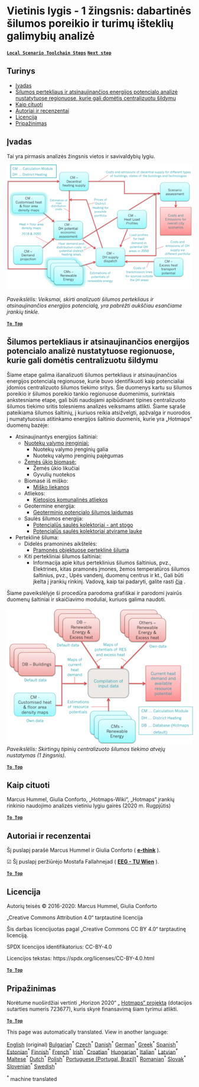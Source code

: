 <h1><a class="anchor" id="local-level---step-1--analysis-of-current-heat-demand-and-available-resource-potentials" href="#local-level---step-1--analysis-of-current-heat-demand-and-available-resource-potentials"><i class="fa fa-link"></i></a>Vietinis lygis - 1 žingsnis: dabartinės šilumos poreikio ir turimų išteklių galimybių analizė</h1><p> <a href="guide-local-and-municipal-levels#the-hotmaps-scenario-toolchain-different-steps"><strong><code>Local Scenario Toolchain Steps</code></strong></a> <a href="step-2-Calculation-of-future-heat-demand-and-gross-floor-area-density-maps"><strong><code>Next step</code></strong></a></p><h2><a class="anchor" id="table-of-contents" href="#table-of-contents"><i class="fa fa-link"></i></a> Turinys</h2><ul><li> <a href="#introduction">Įvadas</a></li><li> <a href="#analysis-of-potentials-for-excess-heat-and-renewable-energy-in-the-identified-regions-with-potential-interest-for-district-heating">Šilumos pertekliaus ir atsinaujinančios energijos potencialo analizė nustatytuose regionuose, kurie gali domėtis centralizuotu šildymu</a></li><li> <a href="#how-to-cite">Kaip cituoti</a></li><li> <a href="#authors-and-reviewers">Autoriai ir recenzentai</a></li><li> <a href="#license">Licencija</a></li><li> <a href="#acknowledgement">Pripažinimas</a></li></ul><h2><a class="anchor" id="introduction" href="#introduction"><i class="fa fa-link"></i></a> Įvadas</h2><p> Tai yra pirmasis analizės žingsnis vietos ir savivaldybių lygiu.</p><img src="/en/Step-1-Analysis-of-current-heat-demand-and-available-resource-potentials/Hotmaps_Local_Toolchain_Step_1final.png"/><p> <em>Paveikslėlis: Veiksmai, skirti analizuoti šilumos pertekliaus ir atsinaujinančios energijos potencialą, yra pabrėžti aukščiau esančiame įrankių tinkle.</em></p><p> <a href="#table-of-contents"><strong><code>To Top</code></strong></a></p><h2><a class="anchor" id="analysis-of-potentials-for-excess-heat-and-renewable-energy-in-the-identified-regions-with-potential-interest-for-district-heating" href="#analysis-of-potentials-for-excess-heat-and-renewable-energy-in-the-identified-regions-with-potential-interest-for-district-heating"><i class="fa fa-link"></i></a> Šilumos pertekliaus ir atsinaujinančios energijos potencialo analizė nustatytuose regionuose, kurie gali domėtis centralizuotu šildymu</h2><p> Šiame etape galima išanalizuoti šilumos pertekliaus ir atsinaujinančios energijos potencialą regionuose, kurie buvo identifikuoti kaip potencialiai įdomios centralizuoto šilumos tiekimo sritys. Šie duomenys kartu su šilumos poreikio ir šilumos poreikio tankio regionuose duomenimis, surinktais ankstesniame etape, gali būti naudojami apibūdinant tipines centralizuoto šilumos tiekimo sritis tolesniems analizės veiksmams atlikti. Šiame sąraše pateikiama šilumos šaltinių, į kuriuos reikia atsižvelgti, apžvalga ir nuorodos į numatytuosius atitinkamo energijos šaltinio duomenis, kurie yra „Hotmaps“ duomenų bazėje:</p><ul><li> Atsinaujinantys energijos šaltiniai:<ul><li> <a href="https://gitlab.com/hotmaps/potential/WWTP">Nuotekų valymo įrenginiai:</a><ul><li> Nuotekų valymo įrenginių galia</li><li> Nuotekų valymo įrenginių pajėgumas</li></ul></li><li> <a href="https://gitlab.com/hotmaps/potential/potential_biomass">Žemės ūkio biomasė:</a><ul><li> Žemės ūkio likučiai</li><li> Gyvulių nuotekos</li></ul></li><li> Biomasė iš miško:<ul><li> <a href="https://gitlab.com/hotmaps/potential/potential_forest">Miško liekanos</a></li></ul></li><li> Atliekos:<ul><li> <a href="https://gitlab.com/hotmaps/potential/potential_municipal_solid_waste">Kietosios komunalinės atliekos</a></li></ul></li><li> Geotermine energija:<ul><li> <a href="https://gitlab.com/hotmaps/potential/potential_geothermal_raster">Geoterminio potencialo šilumos laidumas</a></li></ul></li><li> Saulės šilumos energija:<ul><li> <a href="https://gitlab.com/hotmaps/potential/potential_solarthermal_collectors_rooftop">Potencialūs saulės kolektoriai - ant stogo</a></li><li> <a href="https://gitlab.com/hotmaps/potential/potential_solarthermal_collectors_open_field">Potencialūs saulės kolektoriai atvirame lauke</a></li></ul></li></ul></li><li> Perteklinė šiluma:<ul><li> Didelės pramoninės aikštelės:<ul><li> <a href="https://gitlab.com/hotmaps/industrial_sites/industrial_sites_industryBenchmarks">Pramonės objektuose perteklinė šiluma</a></li></ul></li><li> Kiti pertekliniai šilumos šaltiniai:<ul><li> Informacija apie kitus perteklinius šilumos šaltinius, pvz., Elektrines, kitas pramonės įmones, žemos temperatūros šilumos šaltinius, pvz., Upės vandenį, duomenų centrus ir kt., Gali būti įkelta į įrankių rinkinį. Vadovą, kaip tai padaryti, galite rasti <a href="https://wiki.hotmaps.eu/en/CM-Add-industry-plant">čia</a> .</li></ul></li></ul></li></ul><p> Šiame paveikslėlyje ši procedūra parodoma grafiškai ir parodomi įvairūs duomenų šaltiniai ir skaičiavimo moduliai, kuriuos galima naudoti.<br/><br/><img src="/en/Step-1-Analysis-of-current-heat-demand-and-available-resource-potentials/Wiki-local-detailed-Step-1final.png"/> <em>Paveikslėlis: Skirtingų tipinių centralizuoto šilumos tiekimo atvejų nustatymas (1 žingsnis).</em><br/></p><p> <a href="#table-of-contents"><strong><code>To Top</code></strong></a></p><h2><a class="anchor" id="how-to-cite" href="#how-to-cite"><i class="fa fa-link"></i></a> Kaip cituoti</h2><p> Marcus Hummel, Giulia Conforto, „Hotmaps-Wiki“, „Hotmaps“ įrankių rinkinio naudojimo analizės vietiniu lygiu gairės (2020 m. Rugpjūtis)</p><p><ins> <code><strong><a href="#table-of-contents">To Top</a></strong></code></ins></p><h2><a class="anchor" id="authors-and-reviewers" href="#authors-and-reviewers"><i class="fa fa-link"></i></a> Autoriai ir recenzentai</h2><p> Šį puslapį parašė Marcus Hummel ir Giulia Conforto ( <strong><a href="https://e-think.ac.at">e-think</a></strong> ).</p><p> ☑ Šį puslapį peržiūrėjo Mostafa Fallahnejad ( <strong><a href="https://eeg.tuwien.ac.at/">EEG - TU Wien</a></strong> ).</p><p> <a href="#table-of-contents"><strong><code>To Top</code></strong></a></p><h2><a class="anchor" id="license" href="#license"><i class="fa fa-link"></i></a> Licencija</h2><p> Autorių teisės © 2016-2020: Marcus Hummel, Giulia Conforto</p><p> „Creative Commons Attribution 4.0“ tarptautinė licencija</p><p> Šis darbas licencijuotas pagal „Creative Commons CC BY 4.0“ tarptautinę licenciją.</p><p> SPDX licencijos identifikatorius: CC-BY-4.0</p><p> Licencijos tekstas: https://spdx.org/licenses/CC-BY-4.0.html</p><p> <a href="#table-of-contents"><strong><code>To Top</code></strong></a></p><h2><a class="anchor" id="acknowledgement" href="#acknowledgement"><i class="fa fa-link"></i></a> Pripažinimas</h2><p> Norėtume nuoširdžiai vertinti „Horizon 2020“ „ <a href="https://www.hotmaps-project.eu">Hotmaps“ projektą</a> (dotacijos sutarties numeris 723677), kuris skyrė finansavimą šiam tyrimui atlikti.</p><p><ins> <code><strong><a href="#table-of-contents">To Top</a></strong></code></ins></p>
<!--- THIS IS A SUPER UNIQUE IDENTIFIER -->

This page was automatically translated. View in another language:

[English](../en/Step-1-Analysis-of-current-heat-demand-and-available-resource-potentials) (original) [Bulgarian](../bg/Step-1-Analysis-of-current-heat-demand-and-available-resource-potentials)<sup>\*</sup> [Czech](../cs/Step-1-Analysis-of-current-heat-demand-and-available-resource-potentials)<sup>\*</sup> [Danish](../da/Step-1-Analysis-of-current-heat-demand-and-available-resource-potentials)<sup>\*</sup> [German](../de/Step-1-Analysis-of-current-heat-demand-and-available-resource-potentials)<sup>\*</sup> [Greek](../el/Step-1-Analysis-of-current-heat-demand-and-available-resource-potentials)<sup>\*</sup> [Spanish](../es/Step-1-Analysis-of-current-heat-demand-and-available-resource-potentials)<sup>\*</sup> [Estonian](../et/Step-1-Analysis-of-current-heat-demand-and-available-resource-potentials)<sup>\*</sup> [Finnish](../fi/Step-1-Analysis-of-current-heat-demand-and-available-resource-potentials)<sup>\*</sup> [French](../fr/Step-1-Analysis-of-current-heat-demand-and-available-resource-potentials)<sup>\*</sup> [Irish](../ga/Step-1-Analysis-of-current-heat-demand-and-available-resource-potentials)<sup>\*</sup> [Croatian](../hr/Step-1-Analysis-of-current-heat-demand-and-available-resource-potentials)<sup>\*</sup> [Hungarian](../hu/Step-1-Analysis-of-current-heat-demand-and-available-resource-potentials)<sup>\*</sup> [Italian](../it/Step-1-Analysis-of-current-heat-demand-and-available-resource-potentials)<sup>\*</sup>  [Latvian](../lv/Step-1-Analysis-of-current-heat-demand-and-available-resource-potentials)<sup>\*</sup> [Maltese](../mt/Step-1-Analysis-of-current-heat-demand-and-available-resource-potentials)<sup>\*</sup> [Dutch](../nl/Step-1-Analysis-of-current-heat-demand-and-available-resource-potentials)<sup>\*</sup> [Polish](../pl/Step-1-Analysis-of-current-heat-demand-and-available-resource-potentials)<sup>\*</sup> [Portuguese (Portugal, Brazil)](../pt/Step-1-Analysis-of-current-heat-demand-and-available-resource-potentials)<sup>\*</sup> [Romanian](../ro/Step-1-Analysis-of-current-heat-demand-and-available-resource-potentials)<sup>\*</sup> [Slovak](../sk/Step-1-Analysis-of-current-heat-demand-and-available-resource-potentials)<sup>\*</sup> [Slovenian](../sl/Step-1-Analysis-of-current-heat-demand-and-available-resource-potentials)<sup>\*</sup> [Swedish](../sv/Step-1-Analysis-of-current-heat-demand-and-available-resource-potentials)<sup>\*</sup> 

<sup>\*</sup> machine translated
